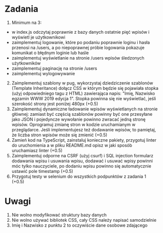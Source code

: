 # Zadania #

1. Minimum na 3: 
  - w index.js odczytaj poprawnie z bazy danych ostatnie pięć wpisów i wyświetl je użytkownikowi
  - zaimplementuj logowanie, które po podaniu poprawnie loginu i hasła przenosi na /users, a po niepoprawnej próbie logowania pokazuje komunikat o błędnym loginie lub haśle
  - zaimplementuj wyświetlanie na stronie /users wpisów śledzonych użytkowników
  - zaimplementuj paginację na stronie /users
  - zaimplementuj wylogowywanie
2. Zaimplementuj szablony w pug, wykorzystaj dziedziczenie szablonów (Template Inheritance) dołącz CSS w którym będzie się pojawiała stopka (użyj odpowiedniego tagu z HTML) zawierająca napis: "Imię, Nazwisko egzamin WWW 2019 edycja 1". Stopka powinna się nie wyświetlać, jeśli szerokość strony jest poniżej 480px (+0.5)
3. Zaimplementuj dynamiczne ładowanie wpisów wyświetlanych na stronie głównej: zamiast być częścią szablonów powinny być one przesyłane jako JSON i pojedyncze wywołanie powinno zwracać jedną stronę wpisów. Oprogramuj zmianę stron w kodzie uruchamianym w przeglądarce. Jeśli implementujesz też dodawanie wpisów, to pamiętaj, że liczba stron wpisów może się zmienić (+0.5)
4. Zamień kod na TypeScript, zainstaluj konieczne pakiety, przygotuj linter do uruchomienia a w pliku README.md opisz w jaki sposób uruchamiasz linter (+0.5) 
5. Zaimplementuj odporne na CSRF (użyj csurf) i SQL injection formularz dodawania wpisu i usuwania wpisu, dodawać i usuwać wpisy powinni móc tylko nauczyciele, po dodaniu wpisu powinno się automatycznie ustawić pole timestamp (+0.5)
6. Przygotuj testy w selenium do wszystkich podpunktów z zadania 1 (+0.5)

# Uwagi #

1. Nie wolno modyfikować struktury bazy danych
2. Nie wolno używać bibliotek CSS, cały CSS należy napisać samodzielnie
3. Imię i Nazwisko z punktu 2 to oczywiście dane osobowe zdającego
